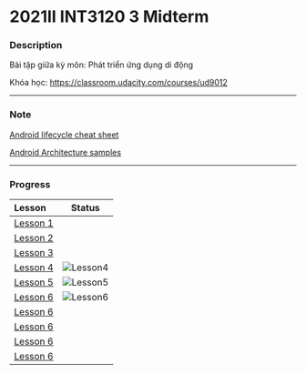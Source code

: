 # 2021II INT3120 3 Midterm

### Description
Bài tập giữa kỳ môn: Phát triển ứng dụng di động 

Khóa học: https://classroom.udacity.com/courses/ud9012

---
### Note
[Android lifecycle cheat sheet](https://github.com/JoseAlcerreca/android-lifecycles)

[Android Architecture samples](https://github.com/android/architecture-samples/wiki)

---
### Progress


|Lesson    |Status |
|:---------|-------|
|[Lesson 1](https://github.com/inFngNam/int3120_3/tree/main/Lesson%201/) |
|[Lesson 2](https://github.com/inFngNam/int3120_3/tree/main/Lesson%202/) |
|[Lesson 3](https://github.com/inFngNam/int3120_3/tree/main/Lesson%203/) |                                    
|[Lesson 4](https://github.com/inFngNam/int3120_3/tree/main/Lesson%204/) |![Lesson4](https://github.com/inFngNam/int3120_3/blob/main/images/lesson-4-result.png "Lesson 4 progress")
|[Lesson 5](https://github.com/inFngNam/int3120_3/tree/main/Lesson%205/) |![Lesson5](https://github.com/inFngNam/int3120_3/blob/main/images/lesson-5-result.png "Lesson 5 progress") 
|[Lesson 6](https://github.com/inFngNam/int3120_3/tree/main/Lesson%206/) |![Lesson6](https://github.com/inFngNam/int3120_3/blob/main/images/lesson-6-result.png "Lesson 6 progress")
|[Lesson 6](https://github.com/inFngNam/int3120_3/tree/main/Lesson%207/) | 
|[Lesson 6](https://github.com/inFngNam/int3120_3/tree/main/Lesson%208/) |
|[Lesson 6](https://github.com/inFngNam/int3120_3/tree/main/Lesson%209/) |
|[Lesson 6](https://github.com/inFngNam/int3120_3/tree/main/Lesson%2010/)|
